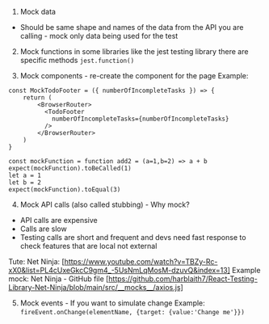 1. Mock data

- Should be same shape and names of the data from the API you are calling - mock only data being used for the test

2. Mock functions in some libraries like the jest testing library there are specific methods `jest.function()`

3. Mock components - re-create the component for the page
   Example:

```
const MockTodoFooter = ({ numberOfIncompleteTasks }) => {
    return (
        <BrowserRouter>
          <TodoFooter
            numberOfIncompleteTasks={numberOfIncompleteTasks}
          />
        </BrowserRouter>
    )
}
```
```
const mockFunction = function add2 = (a=1,b=2) => a + b
expect(mockFunction).toBeCalled(1)
let a = 1
let b = 2
expect(mockFunction).toEqual(3)
```
4. Mock API calls (also called stubbing) - Why mock?

- API calls are expensive
- Calls are slow
- Testing calls are short and frequent and devs need fast response to check features that are local not external

Tute: Net Ninja: [https://www.youtube.com/watch?v=TBZy-Rc-xX0&list=PL4cUxeGkcC9gm4_-5UsNmLqMosM-dzuvQ&index=13]
Example mock: Net Ninja - GitHub file [https://github.com/harblaith7/React-Testing-Library-Net-Ninja/blob/main/src/__mocks__/axios.js]

5. Mock events - If you want to simulate change
   Example:
   `fireEvent.onChange(elementName, {target: {value:'Change me'}})`
